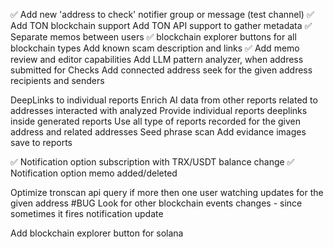 ✅ Add new 'address to check' notifier group or message (test channel)
✅ Add TON blockchain support
Add TON API support to gather metadata
✅ Separate memos between users
✅ blockchain explorer buttons for all blockchain types
Add known scam description and links
✅ Add memo review and editor capabilities
Add LLM pattern analyzer, when address submitted for Checks
Add connected address seek for the given address recipients and senders

DeepLinks to individual reports
Enrich AI data from other reports related to addresses interacted with analyzed
Provide individual reports deeplinks inside generated reports
Use all type of reports recorded for the given address and related addresses
Seed phrase scan
Add evidance images save to reports

✅ Notification option subscription with TRX/USDT balance change
✅ Notification option memo added/deleted

Optimize tronscan api query if more then one user watching updates for the given address
#BUG Look for other blockchain events changes - since sometimes it fires notification update

Add blockchain explorer button for solana
